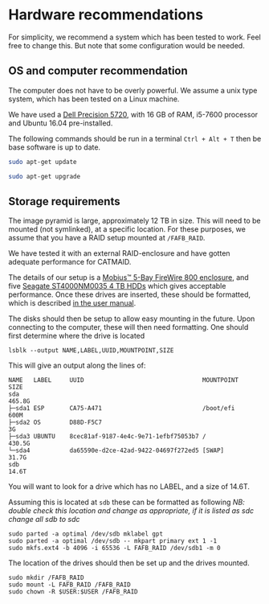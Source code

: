 # Hardware recommendations

For simplicity, we recommend a system which has been tested to work. Feel free to change this. But note that some configuration would be needed.


## OS and computer recommendation

The computer does not have to be overly powerful. We assume a unix type system, which has been tested on a Linux machine.

We have used a [Dell Precision 5720](http://www.dell.com/en-us/work/shop/productdetails/precision-5720-aio/xctop5720aious "Dell Precision 5720 Store Page"), with 16 GB of RAM, i5-7600 processor and Ubuntu 16.04 pre-installed.

The following commands should be run in a terminal `Ctrl + Alt + T` then be base software is up to date.

````bash
sudo apt-get update

sudo apt-get upgrade
````

## Storage requirements

The image pyramid is large, approximately 12 TB in size.
This will need to be mounted (not symlinked), at a specific location.
For these purposes, we assume that you have a RAID setup mounted at `/FAFB_RAID`.

We have tested it with an external RAID-enclosure and have gotten adequate performance for CATMAID.

The details of our setup is a [Mobius™ 5-Bay FireWire 800 enclosure](https://oyendigital.com/hard-drives/store/3R5-EB3-M.html), and five [Seagate ST4000NM0035 4 TB HDDs](https://www.amazon.com/Seagate-ST4000NM0035-Enterprise-7200RPM-128MB/dp/B01FRC1GRQ/ "available, for example here") which gives acceptable performance.
Once these drives are inserted, these should be formatted, which is described [in the user manual](https://oyendigital.com/downloads/manuals/mobius_manual.pdf).

The disks should then be setup to allow easy mounting in the future.
Upon connecting to the computer, these will then need formatting.
One should first determine where the drive is located
````
lsblk --output NAME,LABEL,UUID,MOUNTPOINT,SIZE
````

This will give an output along the lines of:

````
NAME   LABEL     UUID                                 MOUNTPOINT                SIZE
sda                                                                           465.8G
├─sda1 ESP       CA75-A471                            /boot/efi                 600M
├─sda2 OS        D88D-F5C7                                                        3G
├─sda3 UBUNTU    8cec81af-9187-4e4c-9e71-1efbf75053b7 /                       430.5G
└─sda4           da65590e-d2ce-42ad-9422-04697f272ed5 [SWAP]                   31.7G
sdb                                                                            14.6T
````

You will want to look for a drive which has no LABEL, and a size of 14.6T.

Assuming this is located at `sdb` these can be formatted as following *NB: double check this location and change as appropriate, if it is listed as sdc change all sdb to sdc*
````
sudo parted -a optimal /dev/sdb mklabel gpt
sudo parted -a optimal /dev/sdb -- mkpart primary ext 1 -1
sudo mkfs.ext4 -b 4096 -i 65536 -L FAFB_RAID /dev/sdb1 -m 0
````

The location of the drives should then be set up and the drives mounted.
````
sudo mkdir /FAFB_RAID
sudo mount -L FAFB_RAID /FAFB_RAID
sudo chown -R $USER:$USER /FAFB_RAID
````